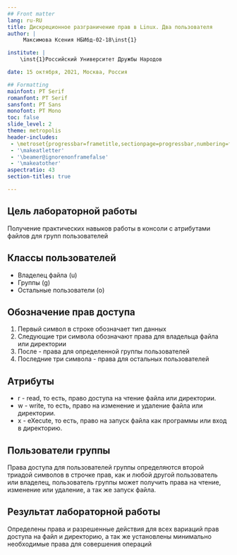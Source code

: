 ```yaml
---
## Front matter
lang: ru-RU
title: Дискреционное разграничение прав в Linux. Два пользователя
author: |
	 Максимова Ксения НБИбд-02-18\inst{1}

institute: |
	\inst{1}Российский Университет Дружбы Народов

date: 15 октября, 2021, Москва, Россия

## Formatting
mainfont: PT Serif
romanfont: PT Serif
sansfont: PT Sans
monofont: PT Mono
toc: false
slide_level: 2
theme: metropolis
header-includes: 
 - \metroset{progressbar=frametitle,sectionpage=progressbar,numbering=fraction}
 - '\makeatletter'
 - '\beamer@ignorenonframefalse'
 - '\makeatother'
aspectratio: 43
section-titles: true

---
```


## Цель лабораторной работы 

Получение практических навыков работы в консоли с атрибутами файлов для групп пользователей

## Классы пользователей

 - Владелец файла (u)
 - Группы (g)
 - Остальные пользователи (o)

## Обозначение прав доступа

1. Первый символ в строке обозначает тип данных
2. Следующие три символа обозначают права для владельца файла или директории
3. После - права для определенной группы пользователей 
4. Последние три символа - права для остальных пользователей

## Атрибуты 

- r - read, то есть, право доступа на чтение файла или директории.
- w - write, то есть, право на изменение и удаление файла или директории.
- x	- eXecute, то есть, право на запуск файла как программы или вход в директорию.

## Пользователи группы 

Права доступа для пользователей группы определяются второй триадой символов в строчке прав, 
как и любой другой пользователь или владелец, 
пользователь группы может получить права на чтение, изменение или удаление, а так же запуск файла.


## Результат лабораторной работы

Определены права и разрешенные действия для всех вариаций прав доступа на файл и директорию, 
а так же установлены минимально необходимые права для совершения операций
 




